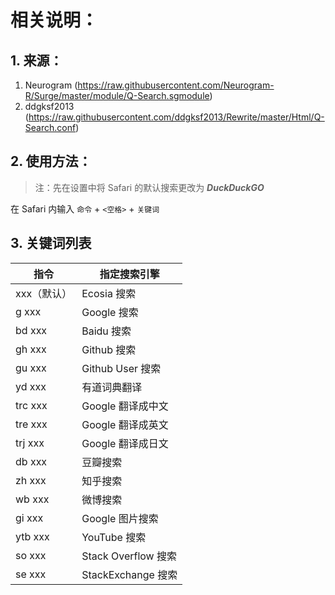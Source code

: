# 相关说明：

## 1. 来源：

1. Neurogram (https://raw.githubusercontent.com/Neurogram-R/Surge/master/module/Q-Search.sgmodule)
2. ddgksf2013 (https://raw.githubusercontent.com/ddgksf2013/Rewrite/master/Html/Q-Search.conf)

## 2. 使用方法：

> 注：先在设置中将 Safari 的默认搜索更改为 **_DuckDuckGO_**

在 Safari 内输入 `命令` + `<空格>` + `关键词`

## 3. 关键词列表

| 指令        | 指定搜索引擎        |
| ----------- | ------------------- |
| xxx（默认） | Ecosia 搜索         |
| g xxx       | Google 搜索         |
| bd xxx      | Baidu 搜索          |
| gh xxx      | Github 搜索         |
| gu xxx      | Github User 搜索    |
| yd xxx      | 有道词典翻译        |
| trc xxx     | Google 翻译成中文   |
| tre xxx     | Google 翻译成英文   |
| trj xxx     | Google 翻译成日文   |
| db xxx      | 豆瓣搜索            |
| zh xxx      | 知乎搜索            |
| wb xxx      | 微博搜索            |
| gi xxx      | Google 图片搜索     |
| ytb xxx     | YouTube 搜索        |
| so xxx      | Stack Overflow 搜索 |
| se xxx      | StackExchange 搜索  |
